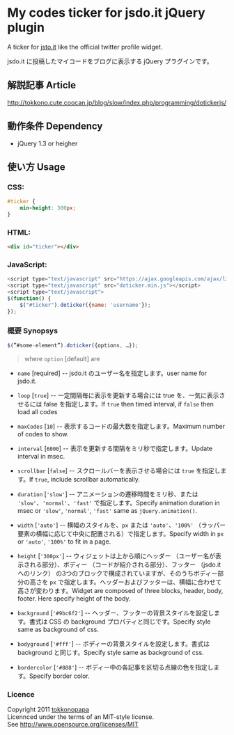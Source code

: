 # My codes ticker for jsdo.it jQuery plugin
A ticker for [jsto.it](http://jsdo.it/) like the official twitter profile widget.

jsdo.it に投稿したマイコードをブログに表示する jQuery プラグインです。

## 解説記事 Article
http://tokkono.cute.coocan.jp/blog/slow/index.php/programming/dotickerjs/

## 動作条件 Dependency
* jQuery 1.3 or heigher

## 使い方 Usage

### CSS:
``` css
#ticker {
	min-height: 300px;
}
```

### HTML:
``` html
<div id="ticker"></div>
```

### JavaScript:
``` javascript
<script type="text/javascript" src="https://ajax.googleapis.com/ajax/libs/jquery/1.6.4/jquery.min.js"></script>
<script type="text/javascript" src="doticker.min.js"></script>
<script type="text/javascript">
$(function() {
	$("#ticker").doticker({name: 'username'});
});
```

### 概要 Synopsys
``` javascript
$(”#some-element”).doticker({options, …});
```
> where `option` [default] are

* `name` [required] -- 
jsdo.it のユーザー名を指定します。user name for jsdo.it.

* `loop` [`true`] -- 
一定間隔毎に表示を更新する場合には true を、一気に表示させるには false を指定します。If `true` then timed interval, if `false` then load all codes

* `maxCodes` [`10`] -- 
表示するコードの最大数を指定します。Maximum number of codes to show.

* `interval` [`6000`] -- 
表示を更新する間隔をミリ秒で指定します。Update interval in msec.

* `scrollbar` [`false`] -- 
スクロールバーを表示させる場合には `true` を指定します。If `true`, include scrollbar automatically.

* `duration` [`'slow'`] -- 
アニメーションの遷移時間をミリ秒、または `'slow'`、`'normal'`、`'fast'` で指定します。Specify animation duration in msec or `'slow'`, `'normal'`, `'fast'` same as `jQuery.animation()`.

* `width` [`'auto'`] -- 
横幅のスタイルを、`px` または `'auto'`、`'100%'` （ラッパー要素の横幅に応じて中央に配置される）で指定します。Specify width in `px` or `'auto'`, `'100%'` to fit in a page.

* `height` [`'300px'`] -- 
ウィジェットは上から順にヘッダー （ユーザー名が表示される部分）、ボディー （コードが紹介される部分）、フッター （jsdo.it へのリンク） の3つのブロックで構成されていますが、そのうちボディー部分の高さを `px` で指定します。ヘッダーおよびフッターは、横幅に合わせて高さが変わります。Widget are composed of three blocks, header, body, footer. Here specify height of the body.

* `background` [`'#9bc6f2'`] -- 
ヘッダー、フッターの背景スタイルを設定します。書式は CSS の background プロパティと同じです。Specify style same as background of css.

* `bodyground` [`'#fff'`] -- 
ボディーの背景スタイルを設定します。書式は background と同じす。Specify style same as background of css.

* `bordercolor` [`'#888'`] -- 
ボディー中の各記事を区切る点線の色を指定します。Specify border color.

### Licence
Copyright 2011 [tokkonopapa](http://tokkono.cute.coocan.jp/blog/slow/)  
Licennced under the terms of an MIT-style license.  
See http://www.opensource.org/licenses/MIT